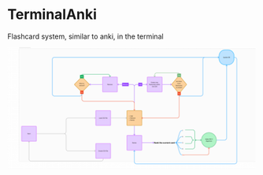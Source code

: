 # TerminalAnki
Flashcard system, similar to anki, in the terminal


<img src ='Flowchart.png'></img>